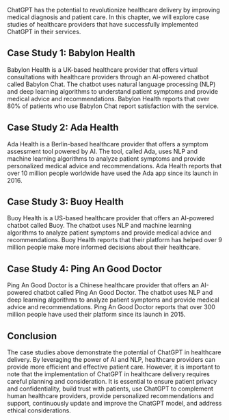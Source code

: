 
ChatGPT has the potential to revolutionize healthcare delivery by improving medical diagnosis and patient care. In this chapter, we will explore case studies of healthcare providers that have successfully implemented ChatGPT in their services.

Case Study 1: Babylon Health
----------------------------

Babylon Health is a UK-based healthcare provider that offers virtual consultations with healthcare providers through an AI-powered chatbot called Babylon Chat. The chatbot uses natural language processing (NLP) and deep learning algorithms to understand patient symptoms and provide medical advice and recommendations. Babylon Health reports that over 80% of patients who use Babylon Chat report satisfaction with the service.

Case Study 2: Ada Health
------------------------

Ada Health is a Berlin-based healthcare provider that offers a symptom assessment tool powered by AI. The tool, called Ada, uses NLP and machine learning algorithms to analyze patient symptoms and provide personalized medical advice and recommendations. Ada Health reports that over 10 million people worldwide have used the Ada app since its launch in 2016.

Case Study 3: Buoy Health
-------------------------

Buoy Health is a US-based healthcare provider that offers an AI-powered chatbot called Buoy. The chatbot uses NLP and machine learning algorithms to analyze patient symptoms and provide medical advice and recommendations. Buoy Health reports that their platform has helped over 9 million people make more informed decisions about their healthcare.

Case Study 4: Ping An Good Doctor
---------------------------------

Ping An Good Doctor is a Chinese healthcare provider that offers an AI-powered chatbot called Ping An Good Doctor. The chatbot uses NLP and deep learning algorithms to analyze patient symptoms and provide medical advice and recommendations. Ping An Good Doctor reports that over 300 million people have used their platform since its launch in 2015.

Conclusion
----------

The case studies above demonstrate the potential of ChatGPT in healthcare delivery. By leveraging the power of AI and NLP, healthcare providers can provide more efficient and effective patient care. However, it is important to note that the implementation of ChatGPT in healthcare delivery requires careful planning and consideration. It is essential to ensure patient privacy and confidentiality, build trust with patients, use ChatGPT to complement human healthcare providers, provide personalized recommendations and support, continuously update and improve the ChatGPT model, and address ethical considerations.
